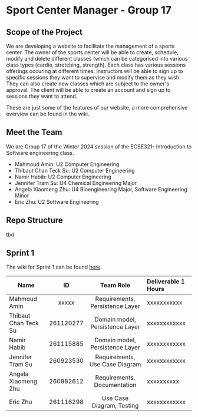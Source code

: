 # Sport Center Manager - Group 17

## Scope of the Project
We are developing a website to facilitate the management of a sports center. The owner of the sports center will be able to create, schedule, modify and delete different classes (which can be categorised into various class types (cardio, stretching, strength). Each class has various sessions offerings occuring at different times. Instructors will be able to sign up to specific sessions they want to supervise and modify them as they wish. They can also create new classes which are subject to the owner's approval. The client will be able to create an account and sign up to sessions they want to attend.

These are just some of the features of our website, a more comprehensive overview can be found in the wiki. 

## Meet the Team
We are Group 17 of the Winter 2024 session of the ECSE321- Introduction to Software engineering class.

- Mahmoud Amin: U2 Computer Engineering
- Thibaut Chan Teck Su: U2 Computer Engineering 
- Namir Habib: U2 Computer Engineering
- Jennifer Tram Su: U4 Chemical Engineering Major
- Angela Xiaomeng Zhu: U4 Bioengineering Major, Software Engineering Minor
- Eric Zhu: U2 Software Engineering  

## Repo Structure 
tbd 

## Sprint 1
The wiki for Sprint 1 can be found [here](https://github.com/McGill-ECSE321-Winter2024/project-group-17/wiki/Report:-Sprint-1).

| Name          | ID            | Team Role | Deliverable 1 Hours 
| ------------- |:-------------:| :-----:|:-----------------|
| Mahmoud Amin   | xxxxx | Requirements, Persistence Layer |xxxxxxxxxxx|
| Thibaut Chan Teck Su   | 261120277    | Domain model, Persistence Layer |xxxxxxxxxxxx|
| Namir Habib | 261115885    | Domain model, Persistence Layer |xxxxxxxxxxxx|
| Jennifer Tram Su | 260923530      | Requirements, Use Case Diagram |xxxxxxxxxxxx|
| Angela Xiaomeng Zhu | 260982612    | Requirements, Documentation |xxxxxxxxxx|
| Eric Zhu | 261116298    | Use Case Diagram, Testing |xxxxxxxxxxxx|
